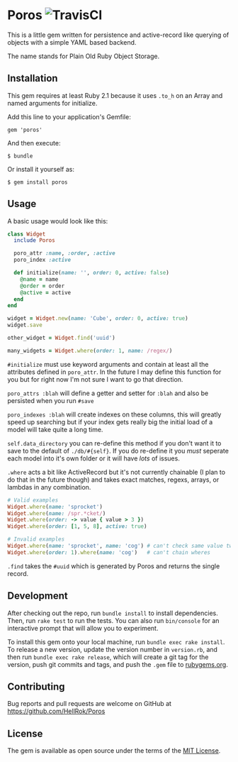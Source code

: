 # Poros ![TravisCI](https://travis-ci.org/HellRok/Poros.svg?branch=master)

This is a little gem written for persistence and active-record like querying of
objects with a simple YAML based backend.

The name stands for Plain Old Ruby Object Storage.

## Installation

This gem requires at least Ruby 2.1 because it uses `.to_h` on an Array and
named arguments for initialize.

Add this line to your application's Gemfile:

```gem 'poros' ```

And then execute:

    $ bundle

Or install it yourself as:

    $ gem install poros

## Usage

A basic usage would look like this:

```ruby
class Widget
  include Poros

  poro_attr :name, :order, :active
  poro_index :active

  def initialize(name: '', order: 0, active: false)
    @name = name
    @order = order
    @active = active
  end
end

widget = Widget.new(name: 'Cube', order: 0, active: true)
widget.save

other_widget = Widget.find('uuid')

many_widgets = Widget.where(order: 1, name: /regex/)
```

`#initialize` must use keyword arguments and contain at least all the
attributes defined in `poro_attr`. In the future I may define this function for
you but for right now I'm not sure I want to go that direction.

`poro_attrs :blah` will define a getter and setter for `:blah` and also be persisted when you run `#save`

`poro_indexes :blah` will create indexes on these columns, this will greatly
speed up searching but if your index gets really big the initial load of a
model will take quite a long time.

`self.data_directory` you can re-define this method if you don't want it to
save to the default of `./db/#{self}`. If you do re-define it you _must_
seperate each model into it's own folder or it will have _lots_ of issues.

`.where` acts a bit like ActiveRecord but it's not currently chainable (I plan
to do that in the future though) and takes exact matches, regexs, arrays, or
lambdas in any combination.

```ruby
# Valid examples
Widget.where(name: 'sprocket')
Widget.where(name: /spr.*cket/)
Widget.where(order: -> value { value > 3 })
Widget.where(order: [1, 5, 8], active: true)

# Invalid examples
Widget.where(name: 'sprocket', name: 'cog') # can't check same value twice, use arrays
Widget.where(order: 1).where(name: 'cog')   # can't chain wheres
```


`.find` takes the `#uuid` which is generated by Poros and returns the single record.

## Development

After checking out the repo, run `bundle install` to install dependencies. Then, run
`rake test` to run the tests. You can also run `bin/console` for an interactive
prompt that will allow you to experiment.

To install this gem onto your local machine, run `bundle exec rake install`. To
release a new version, update the version number in `version.rb`, and then run
`bundle exec rake release`, which will create a git tag for the version, push
git commits and tags, and push the `.gem` file to
[rubygems.org](https://rubygems.org).

## Contributing

Bug reports and pull requests are welcome on GitHub at
https://github.com/HellRok/Poros

## License

The gem is available as open source under the terms of the [MIT
License](https://opensource.org/licenses/MIT).
